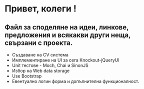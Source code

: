 # Привет, колеги !
Файл за споделяне на идеи, линкове, предложения и всякакви други неща, свързани с проекта.
-------------------------------------------------------------------------------------------

- Създаване на CV система
- Имплементиране на UI за сега Knockout-jQueryUI
- Unit тестове - Moch, Chai и SinonJS
- Избор на Web data storage
- Use Bootstrap
- Евентуално логин форма и допълнителна функционалност.
